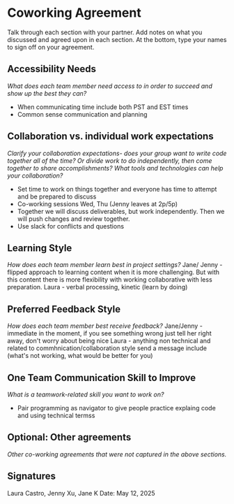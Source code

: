 # Coworking Agreement

Talk through each section with your partner. Add notes on what you discussed and agreed upon in each section. At the bottom, type your names to sign off on your agreement.

## Accessibility Needs
*What does each team member need access to in order to succeed and show up the best they can?*
- When communicating time include both PST and EST times
- Common sense communication and planning


## Collaboration vs. individual work expectations
*Clarify your collaboration expectations- does your group want to write code together all of the time? Or divide work to do independently, then come together to share accomplishments? What tools and technologies can help your collaboration?*
- Set time to work on things together and everyone has time to attempt and be prepared to discuss
- Co-working sessions Wed, Thu (Jenny leaves at 2p/5p)
- Together we will discuss deliverables, but work independently. Then we will push changes and review together.
- Use slack for conflicts and questions


## Learning Style
*How does each team member learn best in project settings?*
Jane/ Jenny - flipped approach to learning content when it is more challenging. But with this content there is more flexibility with working collaborative with less preparation.
Laura - verbal processing, kinetic (learn by doing)


## Preferred Feedback Style
*How does each team member best receive feedback?*
Jane/Jenny - immediate in the moment, if you see something wrong just tell her right away, don't worry about being nice
Laura - anything non technical and related to commhnication/collaboration style send a message include (what's not working, what would be better for you)

## One Team Communication Skill to Improve
*What is a teamwork-related skill you want to work on?*
- Pair programming as navigator to give people practice explaing code and using technical termss

## Optional: Other agreements
*Other co-working agreements that were not captured in the above sections.*


## Signatures
Laura Castro, Jenny Xu, Jane K
Date: May 12, 2025
